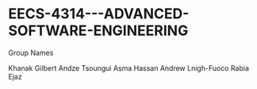 # EECS-4314---ADVANCED-SOFTWARE-ENGINEERING

Group Names

Khanak
Gilbert Andze Tsoungui
Asma Hassan
Andrew Lnigh-Fuoco
Rabia Ejaz
